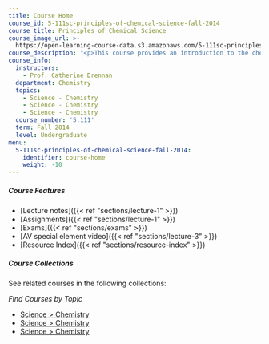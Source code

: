 ```yaml
---
title: Course Home
course_id: 5-111sc-principles-of-chemical-science-fall-2014
course_title: Principles of Chemical Science
course_image_url: >-
  https://open-learning-course-data.s3.amazonaws.com/5-111sc-principles-of-chemical-science-fall-2014/afc26c2e5de67efafa76680f079d1254_5-111scf14.jpg
course_description: "<p>This course provides an introduction to the chemistry of biological, inorganic, and organic molecules. The emphasis is on basic principles of atomic and molecular electronic structure, thermodynamics, acid-base and redox equilibria, chemical kinetics, and catalysis. One year of high school chemistry is the expected background for this freshman-level course.</p>\r\n<p>The aims include developing a unified and intuitive view of how electronic structure controls the three-dimensional shape of molecules, the physical and chemical properties of molecules in gases, liquids and solids, and ultimately the assembly of macromolecules as in polymers and DNA. Relationships between chemistry and other fundamental sciences such as biology and physics are emphasized, as are the relationships between the science of chemistry to its applications in environmental science, atmospheric chemistry and electronic devices.&nbsp;</p>\r\n<p><a href=\"./resolveuid/5089c39352dc3641930e0a0402373e96\"><img style=\"float: right; margin: 0 0 5px 15px;\" src=\"/images/button_start.png\" alt=\"Click to get started.\" /></a></p>\r\n<h3>Acknowledgements</h3>\r\n<p>Professor Drennan would like to acknowledge the contributions of MIT Lecturer Dr. Elizabeth Vogel Taylor, Professor Sylvia Ceyer, and Professor Robert Silbey to the development of this course and its materials.</p>"
course_info:
  instructors:
    - Prof. Catherine Drennan
  department: Chemistry
  topics:
    - Science - Chemistry
    - Science - Chemistry
    - Science - Chemistry
  course_number: '5.111'
  term: Fall 2014
  level: Undergraduate
menu:
  5-111sc-principles-of-chemical-science-fall-2014:
    identifier: course-home
    weight: -10
---
```


##### Course Features

* [Lecture notes]({{< ref "sections/lecture-1" >}})
* [Assignments]({{< ref "sections/lecture-1" >}})
* [Exams]({{< ref "sections/exams" >}})
* [AV special element video]({{< ref "sections/lecture-3" >}})
* [Resource Index]({{< ref "sections/resource-index" >}})

##### Course Collections

See related courses in the following collections:

_Find Courses by Topic_

* [Science > Chemistry](#)
* [Science > Chemistry](#)
* [Science > Chemistry](#)
